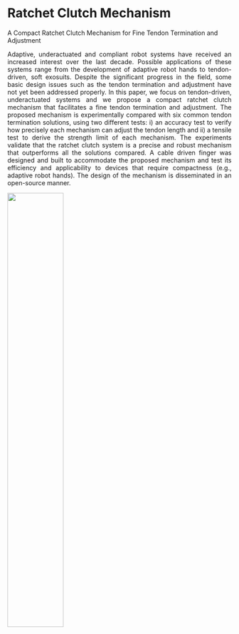 # Ratchet Clutch Mechanism

A Compact Ratchet Clutch Mechanism for Fine Tendon Termination and Adjustment

<p align="justify">Adaptive, underactuated and compliant robot systems have received an increased interest over the last decade. Possible applications of these systems range from the development of adaptive robot hands to tendon-driven, soft exosuits. Despite the significant progress in the field, some basic design issues such as the tendon termination and adjustment have not yet been addressed properly.
In this paper, we focus on tendon-driven, underactuated systems and we propose a compact ratchet clutch mechanism that facilitates a fine tendon termination and adjustment. The proposed mechanism is experimentally compared with six common tendon termination solutions, using two different tests: i) an accuracy test to verify how precisely each mechanism can adjust the tendon length and ii) a tensile test to derive the strength limit of each mechanism. The experiments validate that the ratchet clutch system is a precise and robust mechanism that outperforms all the solutions compared. A cable driven finger was designed and built to accommodate the proposed mechanism and test its efficiency and applicability to devices that require compactness (e.g., adaptive robot hands). The design of the mechanism is disseminated in an open-source manner. </p>  

<img src="http://www.newdexterity.org/ratchet_clutch.jpg" width="50%"></img>
